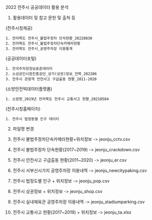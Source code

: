 2022 전주시 공공데이터 활용 분석

1. 활용데이터 및 참고 문헌 및 출처 등

  (전주시청제공)

    1. 전라북도 전주시_불법주정차 단속현황_20220830
    2. 전라북도 전주시_불법주정차단속카메라현황
    3. 전라북도 전주시_공영주차장 이용통계

  (공공데이터포털)

    1. 전국주차장정보표준데이터
    2. 소상공인시장진흥공단_상가(상권)정보_전북_202206
    3. 전주시 관광객 안전사고 구급출동 현황_2011-2020

  (소방안전빅데이터플랫폼)

    1. 소방청_2019년 전라북도 전주시 교통사고 현황_20210504

  (전주시청홈페이지)

    1. 전주시 법정동별 인구 데이터

2. 파일명 변경

  1. 전주시 불법주정차단속카메라현황+위치정보 -> jeonju_cctv.csv
  2. 전주시 불법주정차 단속현황(2017~2019) -> jeonju_crackdown.csv	
  3. 전주시 안전사고 구급출동 현황(2011~2020) -> jeonju_er.csv
  4. 전주시 서부신시가지 공영주차장 이용내역 -> jeonju_newcitypaking.csv
  5. 전주시 법정도별 인구 + 위치정보 -> jeonju_pop.csv	
  6. 전주시 상권정보 + 위치정보 -> jeonju_shop.csv
  7. 전주시 실내체육관 공영주차장 이용내역 -> jeonju_stadiumparking.csv
  8. 전주시 교통사고 현황(2017~2019) + 위치정보 -> jeonju_ta.xlsx
